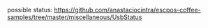 possible status:
https://github.com/anastaciocintra/escpos-coffee-samples/tree/master/miscellaneous/UsbStatus
